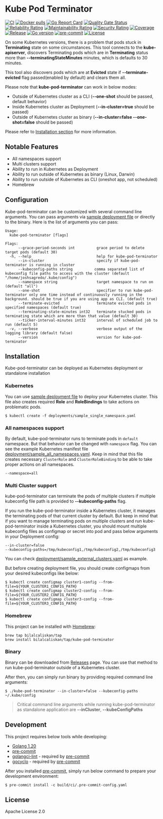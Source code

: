 # Kube Pod Terminator
[![CI](https://github.com/bilalcaliskan/kube-pod-terminator/workflows/CI/badge.svg?event=push)](https://github.com/bilalcaliskan/kube-pod-terminator/actions?query=workflow%3ACI)
[![Docker pulls](https://img.shields.io/docker/pulls/bilalcaliskan/kube-pod-terminator)](https://hub.docker.com/r/bilalcaliskan/kube-pod-terminator/)
[![Go Report Card](https://goreportcard.com/badge/github.com/bilalcaliskan/kube-pod-terminator)](https://goreportcard.com/report/github.com/bilalcaliskan/kube-pod-terminator)
[![Quality Gate Status](https://sonarcloud.io/api/project_badges/measure?project=bilalcaliskan_kube-pod-terminator&metric=alert_status)](https://sonarcloud.io/summary/new_code?id=bilalcaliskan_kube-pod-terminator)
[![Reliability Rating](https://sonarcloud.io/api/project_badges/measure?project=bilalcaliskan_kube-pod-terminator&metric=reliability_rating)](https://sonarcloud.io/summary/new_code?id=bilalcaliskan_kube-pod-terminator)
[![Maintainability Rating](https://sonarcloud.io/api/project_badges/measure?project=bilalcaliskan_kube-pod-terminator&metric=sqale_rating)](https://sonarcloud.io/summary/new_code?id=bilalcaliskan_kube-pod-terminator)
[![Security Rating](https://sonarcloud.io/api/project_badges/measure?project=bilalcaliskan_kube-pod-terminator&metric=security_rating)](https://sonarcloud.io/summary/new_code?id=bilalcaliskan_kube-pod-terminator)
[![Coverage](https://sonarcloud.io/api/project_badges/measure?project=bilalcaliskan_kube-pod-terminator&metric=coverage)](https://sonarcloud.io/summary/new_code?id=bilalcaliskan_kube-pod-terminator)
[![Release](https://img.shields.io/github/release/bilalcaliskan/kube-pod-terminator.svg)](https://github.com/bilalcaliskan/kube-pod-terminator/releases/latest)
[![Go version](https://img.shields.io/github/go-mod/go-version/bilalcaliskan/kube-pod-terminator)](https://github.com/bilalcaliskan/kube-pod-terminator)
[![pre-commit](https://img.shields.io/badge/pre--commit-enabled-brightgreen?logo=pre-commit)](https://github.com/pre-commit/pre-commit)
[![License](https://img.shields.io/badge/License-Apache%202.0-blue.svg)](https://opensource.org/licenses/Apache-2.0)

On some Kubernetes versions, there is a problem that pods stuck in **Terminating** state on some circumstances. This tool
connects to the **kube-apiserver**, discovers Terminating pods which are in **Terminating** status more than **--terminatingStateMinutes**
minutes, which is defaults to 30 minutes.

This tool also discovers pods which are at **Evicted** state if **--terminate-evicted** flag passed(enabled by default) and
clears them all.

Please note that **kube-pod-terminator** can work in below modes:
- Outside of Kubernetes cluster as a CLI (**--one-shot** should be passed, default behavior)
- Inside Kubernetes cluster as Deployment (**--in-cluster=true** should be passed)
- Outside of Kubernetes cluster as binary (**--in-cluster=false --one-shot=false** should be passed)

Please refer to [Installation section](#installation) for more information.

## Notable Features
- All namespaces support
- Multi clusters support
- Ability to run in Kubernetes as Deployment
- Ability to run outside of Kubernetes as binary (Linux, Darwin)
- Ability to run outside of Kubernetes as CLI (oneshot app, not scheduled)
- Homebrew

## Configuration
Kube-pod-terminator can be customized with several command line arguments. You can pass arguments
via [sample deployment file](deployments/sample_single_namespace.yaml) or directly to the binary. Here is the list of arguments you can pass:

```
Usage:
  kube-pod-terminator [flags]

Flags:
      --grace-period-seconds int          grace period to delete target pods (default 30)
  -h, --help                              help for kube-pod-terminator
      --in-cluster                        specify if kube-pod-terminator is running in cluster
      --kubeconfig-paths string          comma separated list of kubeconfig file paths to access with the cluster (default "/home/joshsagredo/.kube/config")
      --namespace string                  target namespace to run on (default "all")
      --one-shot                          specifier to run kube-pod-terminator only one time instead of continuously running in the background. should be true if you are using app as CLI. (default true)
      --terminate-evicted                 terminate evicted pods in specified namespaces (default true)
      --terminating-state-minutes int32   terminate stucked pods in terminating state which are more than that value (default 30)
      --ticker-interval-minutes int32     interval of scheduled job to run (default 5)
  -v, --verbose                           verbose output of the logging library (default false)
      --version                           version for kube-pod-terminator
```

## Installation
Kube-pod-terminator can be deployed as Kubernetes deployment or standalone installation

### Kubernetes
You can use [sample deployment file](deployments/sample_single_namespace.yaml) to deploy your Kubernetes cluster.
This file also creates required **Role** and **RoleBindings** to take actions on problematic pods.

```shell
$ kubectl create -f deployments/sample_single_namespace.yaml
```

### All namespaces support
By default, kube-pod-terminator runs to terminate pods in `default` namespace. But that behavior can be changed with
`namespace` flag. You can see the example Kubernetes manifest file [deployment/sample_all_namespaces.yaml](deployments/sample_all_namespaces.yaml).
Keep in mind that this file creates necessary `ClusterRole` and `ClusterRoleBinding` to be able to take proper actions on all
namespaces.
```
--namespace=all
```

### Multi Cluster support
kube-pod-terminator can terminate the pods of multiple clusters if multiple kubeconfig file path is provided
to **--kubeconfig-paths** flag.

If you run the kube-pod-terminator inside a Kubernetes cluster, it manages the terminating pods of that current
cluster by default. But keep in mind that if you want to manage terminating pods on multiple clusters
and run kube-pod-terminator inside a Kubernetes cluster, you should mount multiple kubeconfig files as configmap or secret
into pod and pass below arguments in your Deployment config:
```
--in-cluster=false
--kubeconfig-paths=/tmp/kubeconfig1,/tmp/kubeconfig2,/tmp/kubeconfig3
```

You can check [deployment/sample_external_clusters.yaml](deployments/sample_external_clusters.yaml) as example.

But before creating deployment file, you should create configmaps from your desired kubeconfigs like below:
```shell
$ kubectl create configmap cluster1-config --from-file=${YOUR_CLUSTER1_CONFIG_PATH}
$ kubectl create configmap cluster2-config --from-file=${YOUR_CLUSTER2_CONFIG_PATH}
$ kubectl create configmap cluster3-config --from-file=${YOUR_CLUSTER3_CONFIG_PATH}
```

### Homebrew
This project can be installed with [Homebrew](https://brew.sh/):
```
brew tap bilalcaliskan/tap
brew install bilalcaliskan/tap/kube-pod-terminator
```

### Binary
Binary can be downloaded from [Releases](https://github.com/bilalcaliskan/kube-pod-terminator/releases) page. You can
use that method to run kube-pod-terminator outside of a Kubernetes cluster.

After then, you can simply run binary by providing required command line arguments:
```shell
$ ./kube-pod-terminator --in-cluster=false --kubeconfig-paths ~/.kube/config
```

> Critical command line arguments while running kube-pod-terminator as standalone application are **--inCluster**, **--kubeConfigPaths**

## Development
This project requires below tools while developing:
- [Golang 1.20](https://golang.org/doc/go1.19)
- [pre-commit](https://pre-commit.com/)
- [golangci-lint](https://golangci-lint.run/usage/install/) - required by [pre-commit](https://pre-commit.com/)
- [gocyclo](https://github.com/fzipp/gocyclo) - required by [pre-commit](https://pre-commit.com/)

After you installed [pre-commit](https://pre-commit.com/), simply run below command to prepare your development environment:
```shell
$ pre-commit install -c build/ci/.pre-commit-config.yaml
```

## License
Apache License 2.0
